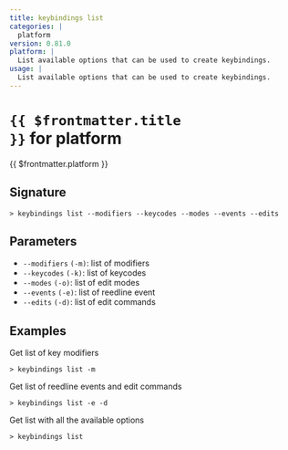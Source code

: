 ```yaml
---
title: keybindings list
categories: |
  platform
version: 0.81.0
platform: |
  List available options that can be used to create keybindings.
usage: |
  List available options that can be used to create keybindings.
---
```


# <code>{{ $frontmatter.title }}</code> for platform

<div class='command-title'>{{ $frontmatter.platform }}</div>

## Signature

```> keybindings list --modifiers --keycodes --modes --events --edits```

## Parameters

 -  `--modifiers` `(-m)`: list of modifiers
 -  `--keycodes` `(-k)`: list of keycodes
 -  `--modes` `(-o)`: list of edit modes
 -  `--events` `(-e)`: list of reedline event
 -  `--edits` `(-d)`: list of edit commands

## Examples

Get list of key modifiers
```shell
> keybindings list -m

```

Get list of reedline events and edit commands
```shell
> keybindings list -e -d

```

Get list with all the available options
```shell
> keybindings list

```
